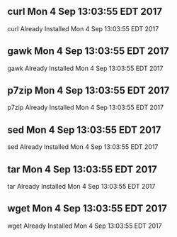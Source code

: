 ## curl Mon 4 Sep 13:03:55 EDT 2017
curl Already Installed Mon 4 Sep 13:03:55 EDT 2017
## gawk Mon 4 Sep 13:03:55 EDT 2017
gawk Already Installed Mon 4 Sep 13:03:55 EDT 2017
## p7zip Mon 4 Sep 13:03:55 EDT 2017
p7zip Already Installed Mon 4 Sep 13:03:55 EDT 2017
## sed Mon 4 Sep 13:03:55 EDT 2017
sed Already Installed Mon 4 Sep 13:03:55 EDT 2017
## tar Mon 4 Sep 13:03:55 EDT 2017
tar Already Installed Mon 4 Sep 13:03:55 EDT 2017
## wget Mon 4 Sep 13:03:55 EDT 2017
wget Already Installed Mon 4 Sep 13:03:55 EDT 2017
